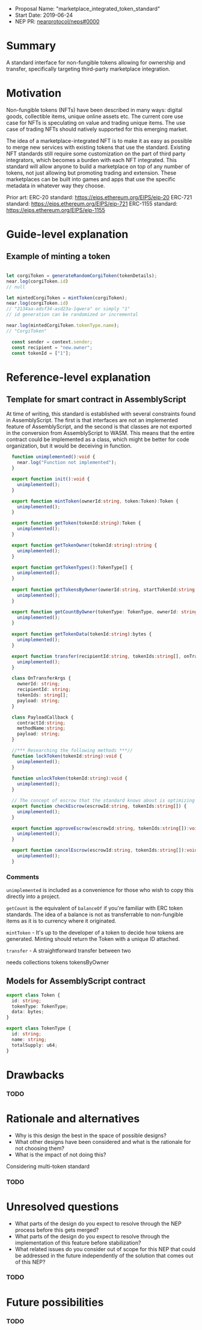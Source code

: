 - Proposal Name: "marketplace_integrated_token_standard"
- Start Date: 2019-06-24
- NEP PR: [nearprotocol/neps#0000](https://github.com/nearprotocol/neps/pull/0000)

# Summary
[summary]: #summary

A standard interface for non-fungible tokens allowing for ownership and transfer, specifically targeting third-party marketplace integration.

# Motivation
[motivation]: #motivation

Non-fungible tokens (NFTs) have been described in many ways: digital goods, collectible items, unique online assets etc. The current core use case for NFTs is speculating on value and trading unique items. The use case of trading NFTs should natively supported for this emerging market. 

The idea of a marketplace-integrated NFT is to make it as easy as possible to merge new services with existing tokens that use the standard. Existing NFT standards still require some customization on the part of third party integrators, which becomes a burden with each NFT integrated.  This standard will allow anyone to build a marketplace on top of any number of tokens, not just allowing but promoting trading and extension. These marketplaces can be built into games and apps that use the specific metadata in whatever way they choose.

Prior art:
ERC-20 standard: https://eips.ethereum.org/EIPS/eip-20
ERC-721 standard: https://eips.ethereum.org/EIPS/eip-721
ERC-1155 standard: https://eips.ethereum.org/EIPS/eip-1155

# Guide-level explanation
[guide-level-explanation]: #guide-level-explanation

## Example of minting a token

```TypeScript

let corgiToken = generateRandomCorgiToken(tokenDetails);
near.log(corgiToken.id)
// null

let mintedCorgiToken = mintToken(corgiToken);
near.log(corgiToken.id)
// "2134aa-adsf34-asd23a-1qwera" or simply "1"
// id generation can be randomized or incremental

near.log(mintedCorgiToken.tokenType.name);
// "CorgiToken"

  const sender = context.sender;
  const recipient = "new.owner";
  const tokenId = ["1"];


```

# Reference-level explanation
[reference-level-explanation]: #reference-level-explanation

## Template for smart contract in AssemblyScript

At time of writing, this standard is established with several constraints found in AssemblyScript. The first is that interfaces are not an implemented feature of AssemblyScript, and the second is that classes are not exported in the conversion from AssemblyScript to WASM. This means that the entire contract could be implemented as a class, which might be better for code organization, but it would be deceiving in function.

```TypeScript
  function unimplemented():void {
    near.log("Function not implemented");
  }

  export function init():void {
    unimplemented();
  }

  export function mintToken(ownerId:string, token:Token):Token {
    unimplemented();
  }

  export function getToken(tokenId:string):Token {
    unimplemented();
  }

  export function getTokenOwner(tokenId:string):string {
    unimplemented();
  }

  export function getTokenTypes():TokenType[] {
    unimplemented();
  }
  
  export function getTokensByOwner(ownerId:string, startTokenId:string = null, limit:u32 = 10):Token[] {
    unimplemented();
  }

  export function getCountByOwner(tokenType: TokenType, ownerId: string) {
    unimplemented();
  }
  
  export function getTokenData(tokenId:string):bytes {
    unimplemented();
  }

  export function transfer(recipientId:string, tokenIds:string[], onTransfer:PayloadCallback = null):void {
    unimplemented();
  }

  class OnTransferArgs {
    ownerId: string;
    recipientId: string;
    tokenIds: string[];
    payload: string;
  }

  class PayloadCallback {
    contractId:string;
    methodName:string;
    payload: string;
  }

  //*** Researching the following methods ***//
  function lockToken(tokenId:string):void {
    unimplemented();
  }
  
  function unlockToken(tokenId:string):void {
    unimplemented();
  }

  // The concept of escrow that the standard knows about is optimizing for multiple NFT exchanges
  export function checkEscrow(escrowId:string, tokenIds:string[]) {
    unimplemented();
  }

  export function approveEscrow(escrowId:string, tokenIds:string[]):void {
    unimplemented();
  }

  export function cancelEscrow(escrowId:string, tokenIds:string[]):void {
    unimplemented();
  }
```

### Comments

`unimplemented` is included as a convenience for those who wish to copy this directly into a project.

`getCount` is the equivalent of `balanceOf` if you're familiar with ERC token standards. The idea of a balance is not as transferrable to non-fungible items as it is to currency where it originated.

`mintToken` - It's up to the developer of a token to decide how tokens are generated. Minting should return the Token with a unique ID attached.

`transfer` - A straightforward transfer between two 

needs collections
  tokens
  tokensByOwner

## Models for AssemblyScript contract

```TypeScript
export class Token {
  id: string;
  tokenType: TokenType;
  data: bytes;
}

export class TokenType {
  id: string;
  name: string;
  totalSupply: u64;
}

```

# Drawbacks
[drawbacks]: #drawbacks

### TODO

# Rationale and alternatives
[rationale-and-alternatives]: #rationale-and-alternatives

- Why is this design the best in the space of possible designs?
- What other designs have been considered and what is the rationale for not choosing them?
- What is the impact of not doing this?

Considering multi-token standard

### TODO

# Unresolved questions
[unresolved-questions]: #unresolved-questions

- What parts of the design do you expect to resolve through the NEP process before this gets merged?
- What parts of the design do you expect to resolve through the implementation of this feature before stabilization?
- What related issues do you consider out of scope for this NEP that could be addressed in the future independently of the solution that comes out of this NEP?

### TODO

# Future possibilities
[future-possibilities]: #future-possibilities

### TODO